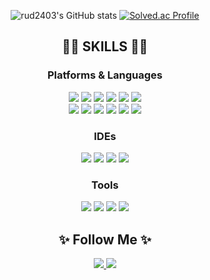 <div align="center">

  ![rud2403's GitHub stats](https://github-readme-stats.vercel.app/api?username=rud2403&show_icons=true&theme=transparent)
  [![Solved.ac Profile](http://mazassumnida.wtf/api/v2/generate_badge?boj=rud2403)](https://solved.ac/rud2403/)

## 👨‍💻 SKILLS 👨‍💻
### Platforms & Languages
  
  <img src="https://img.shields.io/badge/Java-007396?style=flat-square&logo=Java&logoColor=white"/>
  <img src="https://img.shields.io/badge/Spring-6DB33F?style=flat-square&amp;logo=Spring&amp;logoColor=white">
  <img src="https://img.shields.io/badge/Spring Boot-6DB33F?style=flat-square&amp;logo=Spring Boot&amp;logoColor=white">
  <img src="https://img.shields.io/badge/JavaScript-F7DF1E?style=flat-square&logo=JavaScript&logoColor=white"/>
  <img src="https://img.shields.io/badge/Vue.js-4FC08D?style=flat-square&logo=Vue.js&logoColor=white"/>
  <img src="https://img.shields.io/badge/jQuery-0769AD?style=flat-square&amp;logo=jQuery&amp;logoColor=white">
  <br>
  <img src="https://img.shields.io/badge/HTML5-E34F26?style=flat-square&amp;logo=HTML5&amp;logoColor=white">
  <img src="https://img.shields.io/badge/CSS3-1572B6?style=flat-square&amp;logo=CSS3&amp;logoColor=white">
  
  <img src="https://img.shields.io/badge/MySQL-4479A1?style=flat-square&amp;logo=MySQL&amp;logoColor=white">
  <img src="https://img.shields.io/badge/Oracle-F80000?style=flat-square&amp;logo=Oracle&amp;logoColor=white">
  
  <img src="https://img.shields.io/badge/Git-F05032?style=flat-square&amp;logo=Git&amp;logoColor=white">
  <img src="https://img.shields.io/badge/GitHub-181717.svg?&style=flat-square&logo=GitHub&logoColor=white">
  
### IDEs
  
  <img src="https://img.shields.io/badge/Eclipse-2C2255.svg?&style=flat-square&logo=Eclipse%20IDE&logoColor=white">
  <img src="https://img.shields.io/badge/IntelliJ-000000.svg?&style=flat-square&logo=IntelliJ IDEA&logoColor=white">
  <img src="https://img.shields.io/badge/Visual%20Studio%20Code-007ACC.svg?&style=flat-square&logo=Visual%20Studio%20Code&logoColor=white">
  <img src="https://img.shields.io/badge/WebStorm-000000.svg?&style=flat-square&logo=WebStorm&logoColor=white">
  
### Tools
  <img src="https://img.shields.io/badge/Notion-000000.svg?&style=flat-square&logo=Notion&logoColor=white">
  <img src="https://img.shields.io/badge/Slack-4A154B.svg?&style=flat-square&logo=Slack&logoColor=white">
  <img src="https://img.shields.io/badge/Linear-5E6AD2.svg?&style=flat-square&logo=Linear&logoColor=white">
  <img src="https://img.shields.io/badge/Linear-5E6AD2.svg?&style=flat-square&logo=Linear&logoColor=white">
  
## ✨ Follow Me ✨
  <a href="https://bgm16.tistory.com/">
    <img src="https://img.shields.io/badge/Tistory-000000.svg?&style=flat-square&logo=Tistory&logoColor=white&link=https://bgm16.tistory.com/">
  </a>
  <a href="mailto:qkrrudals2403@naver.com">
    <img src="https://img.shields.io/badge/qkrrudals2403@naver.com-303C75A.svg?&style=flat-square&logo=Naver&logoColor=white&link=qkrrudals2403@naver.com">
  </a>
  
</div>

